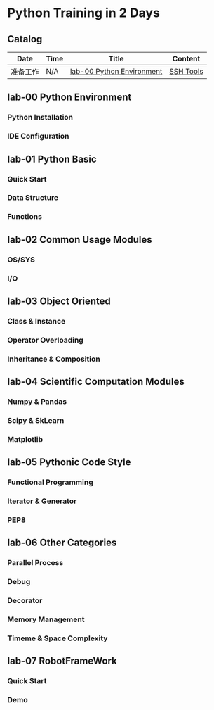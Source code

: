 # Python Training in 2 Days

## Catalog

| Date | Time | Title | Content |
| ---- | ---- | ----- | ------- |
| 准备工作 | N/A | [lab-00 Python Environment](#lab-00-prerequisites--catalog-) | [SSH Tools](#ssh-tools--catalog-) |

## lab-00 Python Environment

### Python Installation

### IDE Configuration

## lab-01 Python Basic

### Quick Start

### Data Structure

### Functions

## lab-02 Common Usage Modules

### OS/SYS

### I/O

## lab-03 Object Oriented

### Class & Instance

### Operator Overloading

### Inheritance & Composition

## lab-04 Scientific Computation Modules

### Numpy & Pandas

### Scipy & SkLearn

### Matplotlib

## lab-05 Pythonic Code Style

### Functional Programming

### Iterator & Generator

### PEP8

## lab-06 Other Categories

### Parallel Process

### Debug

### Decorator

### Memory Management

### Timeme & Space Complexity

## lab-07 RobotFrameWork

### Quick Start

### Demo